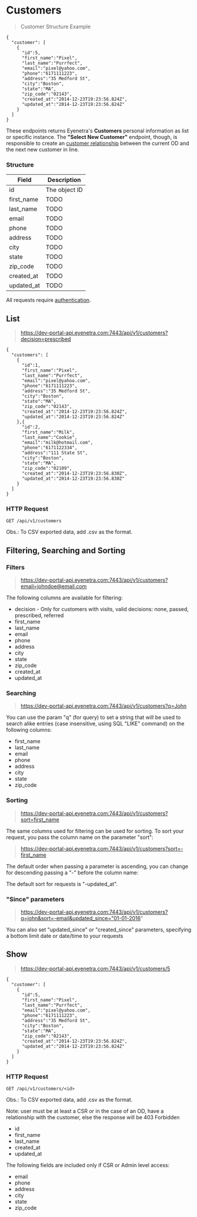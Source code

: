 # Customers

> Customer Structure Example

````
{
  "customer": [
    {
      "id":5,
      "first_name":"Pixel",
      "last_name":"Purrfect",
      "email":"pixel@yahoo.com",
      "phone":"6171111223",
      "address":"35 Medford St",
      "city":"Boston",
      "state":"MA",
      "zip_code":"02143",
      "created_at":"2014-12-23T19:23:56.824Z",
      "updated_at":"2014-12-23T19:23:56.824Z"
    }
  ]
}
````

These endpoints returns Eyenetra's **Customers** personal information as list or specific instance. The **"Select New Customer"** endpoint, though, is responsible to create an [customer relationship](ApiV1CustomerRelationships) between the current OD and the next new customer in line.

### Structure

Field           | Description
--------------- | -------------------------------------------------------------------------------
id              | The object ID
first_name      | TODO
last_name       | TODO
email           | TODO
phone           | TODO
address         | TODO
city            | TODO
state           | TODO
zip_code        | TODO
created_at      | TODO
updated_at      | TODO

<aside class="warn">
All requests require <a href="#basic-authentication">authentication</a>.
</aside>

## List

> https://dev-portal-api.eyenetra.com:7443/api/v1/customers?decision=prescribed

````
{
  "customers": [
    {
      "id":1,
      "first_name":"Pixel",
      "last_name":"Purrfect",
      "email":"pixel@yahoo.com",
      "phone":"6171111223",
      "address":"35 Medford St",
      "city":"Boston",
      "state":"MA",
      "zip_code":"02143",
      "created_at":"2014-12-23T19:23:56.824Z",
      "updated_at":"2014-12-23T19:23:56.824Z"
    },{
      "id":2,
      "first_name":"Milk",
      "last_name":"Cookie",
      "email":"milk@hotmail.com",
      "phone":"6171122334",
      "address":"111 State St",
      "city":"Boston",
      "state":"MA",
      "zip_code":"02109",
      "created_at":"2014-12-23T19:23:56.830Z",
      "updated_at":"2014-12-23T19:23:56.830Z"
    }
  ]
}
````

### HTTP Request

`GET /api/v1/customers`

Obs.: To CSV exported data, add .csv as the format.

## Filtering, Searching and Sorting

### Filters

> https://dev-portal-api.eyenetra.com:7443/api/v1/customers?email=johndoe@email.com

The following columns are available for filtering: 
* decision - Only for customers with visits, valid decisions: none, passed, prescribed, referred
* first_name
* last_name
* email
* phone
* address
* city
* state
* zip_code
* created_at
* updated_at

### Searching

> https://dev-portal-api.eyenetra.com:7443/api/v1/customers?q=John

You can use the param "q" (for query) to set a string that will be used to search alike entries (case insensitive, using SQL "LIKE" command) on the following columns:
* first_name
* last_name
* email
* phone
* address
* city
* state
* zip_code

### Sorting

> https://dev-portal-api.eyenetra.com:7443/api/v1/customers?sort=first_name

The same columns used for filtering can be used for sorting. To sort your request, you pass the column name on the parameter "sort":

> https://dev-portal-api.eyenetra.com:7443/api/v1/customers?sort=-first_name

The default order when passing a parameter is ascending, you can change for descending passing a "-" before the column name:

The default sort for requests is "-updated_at".

### "Since" parameters

> https://dev-portal-api.eyenetra.com:7443/api/v1/customers?q=john&sort=-email&updated_since="01-01-2016"

You can also set "updated_since" or "created_since" parameters, specifying a bottom limit date or date/time to your requests

## Show

> https://dev-portal-api.eyenetra.com:7443/api/v1/customers/5

````
{
  "customer": [
    {
      "id":5,
      "first_name":"Pixel",
      "last_name":"Purrfect",
      "email":"pixel@yahoo.com",
      "phone":"6171111223",
      "address":"35 Medford St",
      "city":"Boston",
      "state":"MA",
      "zip_code":"02143",
      "created_at":"2014-12-23T19:23:56.824Z",
      "updated_at":"2014-12-23T19:23:56.824Z"
    }
  ]
}
````

### HTTP Request

`GET /api/v1/customers/<id>`

Obs.: To CSV exported data, add .csv as the format.

Note: user must be at least a CSR or in the case of an OD, have a relationship with the customer, else the response will be 403 Forbidden

* id
* first_name
* last_name
* created_at
* updated_at

The following fields are included only if CSR or Admin level access:
* email
* phone
* address
* city
* state
* zip_code
